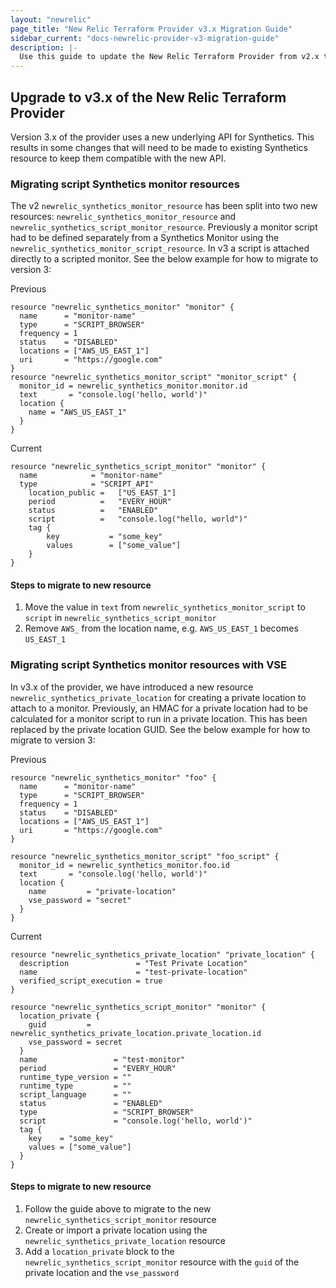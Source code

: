 ```yaml
---
layout: "newrelic"
page_title: "New Relic Terraform Provider v3.x Migration Guide"
sidebar_current: "docs-newrelic-provider-v3-migration-guide"
description: |-
  Use this guide to update the New Relic Terraform Provider from v2.x to v3.x
---
```


## Upgrade to v3.x of the New Relic Terraform Provider

Version 3.x of the provider uses a new underlying API for Synthetics. This results in some changes that will need to be made to existing Synthetics resource to keep them compatible with the new API.

### Migrating script Synthetics monitor resources

The v2 `newrelic_synthetics_monitor_resource` has been split into two new resources: `newrelic_synthetics_monitor_resource` and `newrelic_synthetics_script_monitor_resource`. Previously a monitor script had to be defined separately from a Synthetics Monitor using the `newrelic_synthetics_monitor_script_resource`. In v3 a script is attached directly to a scripted monitor. See the below example for how to migrate to version 3:

Previous  
```hcl
resource "newrelic_synthetics_monitor" "monitor" {
  name      = "monitor-name"
  type      = "SCRIPT_BROWSER"
  frequency = 1
  status    = "DISABLED"
  locations = ["AWS_US_EAST_1"]
  uri       = "https://google.com"
}
resource "newrelic_synthetics_monitor_script" "monitor_script" {
  monitor_id = newrelic_synthetics_monitor.monitor.id
  text       = "console.log('hello, world')"
  location {
    name = "AWS_US_EAST_1"
  }
}
```

Current
```hcl
resource "newrelic_synthetics_script_monitor" "monitor" {
  name	          =	"monitor-name"
  type	          =	"SCRIPT_API"
 	location_public	=	["US_EAST_1"]
 	period	        =	"EVERY_HOUR"
 	status	        =	"ENABLED"
 	script	        =	"console.log("hello, world")"
 	tag {
 		key	          =	"some_key"
 		values	      =	["some_value"]
 	}
}
```

#### Steps to migrate to new resource

1. Move the value in `text` from `newrelic_synthetics_monitor_script` to `script` in `newrelic_synthetics_script_monitor`
2. Remove `AWS_` from the location name, e.g. `AWS_US_EAST_1` becomes `US_EAST_1`

### Migrating script Synthetics monitor resources with VSE

In v3.x of the provider, we have introduced a new resource `newrelic_synthetics_private_location` for creating a private location to attach to a monitor. Previously, an HMAC for a private location had to be calculated for a monitor script to run in a private location. This has been replaced by the private location GUID. See the below example for how to migrate to version 3:

Previous  
```hcl
resource "newrelic_synthetics_monitor" "foo" {
  name      = "monitor-name"
  type      = "SCRIPT_BROWSER"
  frequency = 1
  status    = "DISABLED"
  locations = ["AWS_US_EAST_1"]
  uri       = "https://google.com"
}

resource "newrelic_synthetics_monitor_script" "foo_script" {
  monitor_id = newrelic_synthetics_monitor.foo.id
  text       = "console.log('hello, world')"
  location {
    name         = "private-location"
    vse_password = "secret"
  }
}
```

Current
```hcl
resource "newrelic_synthetics_private_location" "private_location" {
  description               = "Test Private Location"
  name                      = "test-private-location"
  verified_script_execution = true
}

resource "newrelic_synthetics_script_monitor" "monitor" {
  location_private {
    guid         = newrelic_synthetics_private_location.private_location.id
    vse_password = secret
  }
  name                 = "test-monitor"
  period               = "EVERY_HOUR"
  runtime_type_version = ""
  runtime_type         = ""
  script_language      = ""
  status               = "ENABLED"
  type                 = "SCRIPT_BROWSER"
  script               = "console.log('hello, world')"
  tag {
    key    = "some_key"
    values = ["some_value"]
  }
}
```

#### Steps to migrate to new resource

1. Follow the guide above to migrate to the new `newrelic_synthetics_script_monitor` resource
2. Create or import a private location using the `newrelic_synthetics_private_location` resource
3. Add a `location_private` block to the `newrelic_synthetics_script_monitor` resource with the `guid` of the private location and the `vse_password`